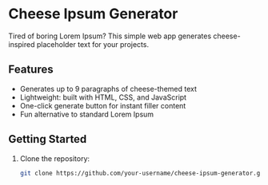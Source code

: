 # Cheese Ipsum Generator  

Tired of boring Lorem Ipsum? This simple web app generates cheese-inspired placeholder text for your projects.  

## Features  
- Generates up to 9 paragraphs of cheese-themed text  
- Lightweight: built with HTML, CSS, and JavaScript  
- One-click generate button for instant filler content  
- Fun alternative to standard Lorem Ipsum  


## Getting Started  
1. Clone the repository:  
   ```bash
   git clone https://github.com/your-username/cheese-ipsum-generator.git
